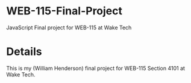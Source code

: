 # WEB-115-Final-Project
JavaScript Final project for WEB-115 at Wake Tech

# Details
This is my (William Henderson) final project for WEB-115 Section 4101 at Wake Tech.